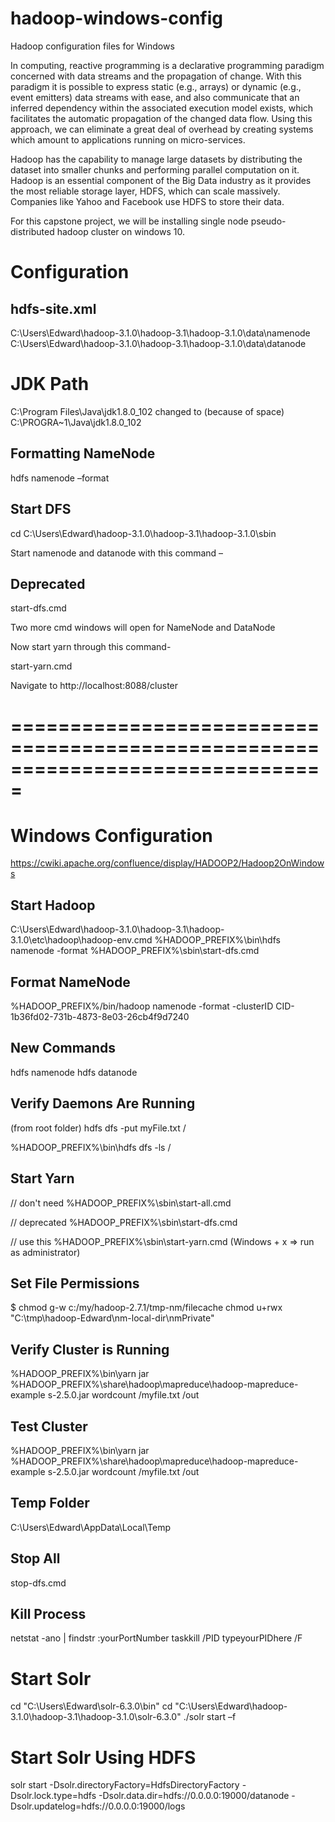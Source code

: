 # hadoop-windows-config
Hadoop configuration files for Windows

In computing, reactive programming is a declarative programming paradigm concerned 
with data streams and the propagation of change. With this paradigm it is possible 
to express static (e.g., arrays) or dynamic (e.g., event emitters) data streams 
with ease, and also communicate that an inferred dependency within the associated 
execution model exists, which facilitates the automatic propagation of the changed 
data flow. Using this approach, we can eliminate a great deal of overhead by creating
systems which amount to applications running on micro-services.

Hadoop has the capability to manage large datasets by distributing the dataset into 
smaller chunks and performing parallel computation on it. Hadoop is an essential 
component of the Big Data industry as it provides the most reliable storage layer, 
HDFS, which can scale massively. Companies like Yahoo and Facebook use HDFS to 
store their data.

For this capstone project, we will be installing single node pseudo-distributed hadoop cluster on windows 10.

Configuration
=============

hdfs-site.xml
-------------
C:\Users\Edward\hadoop-3.1.0\hadoop-3.1\hadoop-3.1.0\data\namenode
C:\Users\Edward\hadoop-3.1.0\hadoop-3.1\hadoop-3.1.0\data\datanode

JDK Path
========
C:\Program Files\Java\jdk1.8.0_102
changed to (because of space)
C:\PROGRA~1\Java\jdk1.8.0_102

Formatting NameNode
-------------------
hdfs namenode –format

Start DFS
---------
cd C:\Users\Edward\hadoop-3.1.0\hadoop-3.1\hadoop-3.1.0\sbin

Start namenode and datanode with this command –

Deprecated
----------
start-dfs.cmd

Two more cmd windows will open for NameNode and DataNode

Now start yarn through this command-

start-yarn.cmd

Navigate to http://localhost:8088/cluster

===============================================================================
===============================================================================


Windows Configuration
=====================
https://cwiki.apache.org/confluence/display/HADOOP2/Hadoop2OnWindows


Start Hadoop
------------
C:\Users\Edward\hadoop-3.1.0\hadoop-3.1\hadoop-3.1.0\etc\hadoop\hadoop-env.cmd
%HADOOP_PREFIX%\bin\hdfs namenode -format
%HADOOP_PREFIX%\sbin\start-dfs.cmd

Format NameNode
---------------
%HADOOP_PREFIX%/bin/hadoop namenode -format -clusterID CID-1b36fd02-731b-4873-8e03-26cb4f9d7240


New Commands 
------------
hdfs namenode
hdfs datanode


Verify Daemons Are Running
--------------------------

(from root folder)
hdfs dfs -put myFile.txt /

%HADOOP_PREFIX%\bin\hdfs dfs -ls /


Start Yarn
----------
// don't need
%HADOOP_PREFIX%\sbin\start-all.cmd

// deprecated
%HADOOP_PREFIX%\sbin\start-dfs.cmd

// use this
%HADOOP_PREFIX%\sbin\start-yarn.cmd (Windows + x => run as administrator)


Set File Permissions
--------------------
$ chmod g-w c:/my/hadoop-2.7.1/tmp-nm/filecache
chmod u+rwx "C:\tmp\hadoop-Edward\nm-local-dir\nmPrivate"


Verify Cluster is Running
-------------------------
%HADOOP_PREFIX%\bin\yarn jar %HADOOP_PREFIX%\share\hadoop\mapreduce\hadoop-mapreduce-example
s-2.5.0.jar wordcount /myfile.txt /out


Test Cluster
------------
%HADOOP_PREFIX%\bin\yarn jar %HADOOP_PREFIX%\share\hadoop\mapreduce\hadoop-mapreduce-example
s-2.5.0.jar wordcount /myfile.txt /out


Temp Folder
-----------
C:\Users\Edward\AppData\Local\Temp


Stop All
--------
stop-dfs.cmd


Kill Process
------------
netstat -ano | findstr :yourPortNumber
taskkill /PID typeyourPIDhere /F

Start Solr
==========

cd "C:\Users\Edward\solr-6.3.0\bin"
cd "C:\Users\Edward\hadoop-3.1.0\hadoop-3.1\hadoop-3.1.0\solr-6.3.0"
./solr start –f

Start Solr Using HDFS
=====================
solr start -Dsolr.directoryFactory=HdfsDirectoryFactory -Dsolr.lock.type=hdfs -Dsolr.data.dir=hdfs://0.0.0.0:19000/datanode -Dsolr.updatelog=hdfs://0.0.0.0:19000/logs


